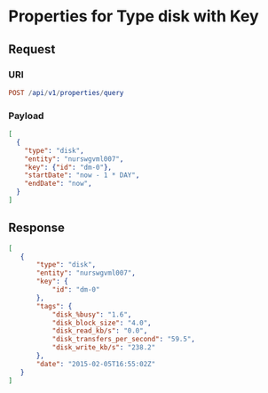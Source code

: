 # Properties for Type disk with Key

## Request

### URI

```elm
POST /api/v1/properties/query
```

### Payload

```json
[
  {
    "type": "disk",
    "entity": "nurswgvml007",
    "key": {"id": "dm-0"},
    "startDate": "now - 1 * DAY",
    "endDate": "now",
  }
]
```

## Response

```json
[
   {
       "type": "disk",
       "entity": "nurswgvml007",
       "key": {
           "id": "dm-0"
       },
       "tags": {
           "disk_%busy": "1.6",
           "disk_block_size": "4.0",
           "disk_read_kb/s": "0.0",
           "disk_transfers_per_second": "59.5",
           "disk_write_kb/s": "238.2"
       },
       "date": "2015-02-05T16:55:02Z"
   }
]
```
